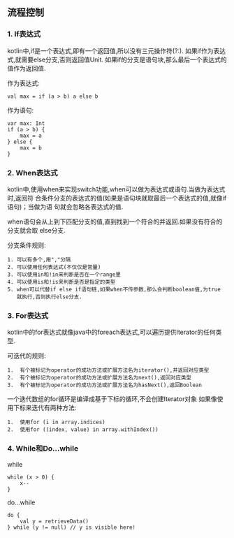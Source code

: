 ## 流程控制

### 1. If表达式
kotlin中,if是一个表达式,即有一个返回值,所以没有三元操作符(?:).
如果if作为表达式,就需要else分支,否则返回值Unit.
如果if的分支是语句块,那么最后一个表达式的值作为返回值.

作为表达式:
	
	val max = if (a > b) a else b

作为语句:
	
	var max: Int
	if (a > b) {
	    max = a
	} else {
	    max = b
	}

### 2. When表达式
kotlin中,使用when来实现switch功能,when可以做为表达式或语句.当做为表达式时,返回符
合条件分支的表达式的值(如果是语句块就取最后一个表达式的值,就像if语句)；当做为语
句就会忽略各表达式的值.

when语句会从上到下匹配分支的值,直到找到一个符合的并返回.如果没有符合的分支就会取
else分支.

分支条件规则:

	1. 可以有多个,用","分隔
	2. 可以使用任何表达式(不仅仅是常量)
	3. 可以使用in和!in来判断是否在一个range里
	4. 可以使用is和!is来判断是否是指定的类型
	5. when可以代替if else if语句链,如果when不传参数,那么会判断boolean值,为true
	   就执行,否则执行else分支.

### 3. For表达式
kotlin中的for表达式就像java中的foreach表达式,可以遍历提供Iterator的任何类型.

可迭代的规则:

	1.	有个被标记为operator的成功方法或扩展方法名为iterator(),并返回对应类型
	2.	有个被标记为operator的成功方法或扩展方法名为next(),返回对应类型
	3.	有个被标记为operator的成功方法或扩展方法名为hasNext(),返回Boolean

一个迭代数组的for循环是编译成基于下标的循环,不会创建Iterator对象
如果像使用下标来迭代有两种方法:

	1.	使用for (i in array.indices)
	2.	使用for ((index, value) in array.withIndex())

### 4. While和Do...while

while

	while (x > 0) {
		x--
	}

do...while

	do {
	    val y = retrieveData()
	} while (y != null) // y is visible here!
